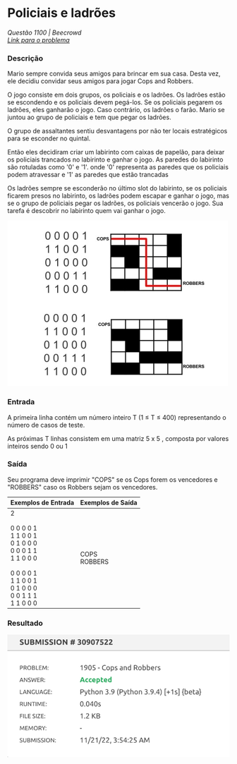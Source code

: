 # Policiais e ladrões

*Questão 1100 | Beecrowd*  
*[Link para o problema](https://www.beecrowd.com.br/judge/en/problems/view/1905)*

### **Descrição**

Mario sempre convida seus amigos para brincar em sua casa. Desta vez, ele decidiu convidar seus amigos para jogar Cops and Robbers.

O jogo consiste em dois grupos, os policiais e os ladrões. Os ladrões estão se escondendo e os policiais devem pegá-los. Se os policiais pegarem os ladrões, eles ganharão o jogo. Caso contrário, os ladrões o farão. Mario se juntou ao grupo de policiais e tem que pegar os ladrões.

O grupo de assaltantes sentiu desvantagens por não ter locais estratégicos para se esconder no quintal.

Então eles decidiram criar um labirinto com caixas de papelão, para deixar os policiais trancados no labirinto e ganhar o jogo. As paredes do labirinto são rotuladas como '0' e '1'. onde '0' representa as paredes que os policiais podem atravessar e '1' as paredes que estão trancadas

Os ladrões sempre se esconderão no último slot do labirinto, se os policiais ficarem presos no labirinto, os ladrões podem escapar e ganhar o jogo, mas se o grupo de policiais pegar os ladrões, os policiais vencerão o jogo. Sua tarefa é descobrir no labirinto quem vai ganhar o jogo.

![](1905.jpeg)

### **Entrada**

A primeira linha contém um número inteiro T (1 ≤ T ≤ 400) representando o número de casos de teste.

As próximas T linhas consistem em uma matriz 5 x 5 , composta por valores inteiros sendo 0 ou 1

### **Saída**

Seu programa deve imprimir "COPS" se os Cops forem os vencedores e "ROBBERS" caso os Robbers sejam os vencedores.

| **Exemplos de Entrada** | **Exemplos de Saída** |
|-------------------------|---------------------|
| 2 <br><br> 0 0 0 0 1<br> 1 1 0 0 1<br>0 1 0 0 0<br>0 0 0 1 1<br>1 1 0 0 0<br><br>0 0 0 0 1<br>1 1 0 0 1<br>0 1 0 0 0<br>0 0 1 1 1<br>1 1 0 0 0  | COPS <br> ROBBERS|

### **Resultado**
![](1905.png)
